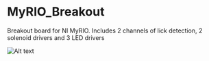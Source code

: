 # MyRIO_Breakout
Breakout board for NI MyRIO. Includes 2 channels of lick detection, 2 solenoid drivers and 3 LED drivers

 
 ![Alt text](/IMG_0925.JPG?raw=true "MyRIO Breakout Board Ver. G2a")
